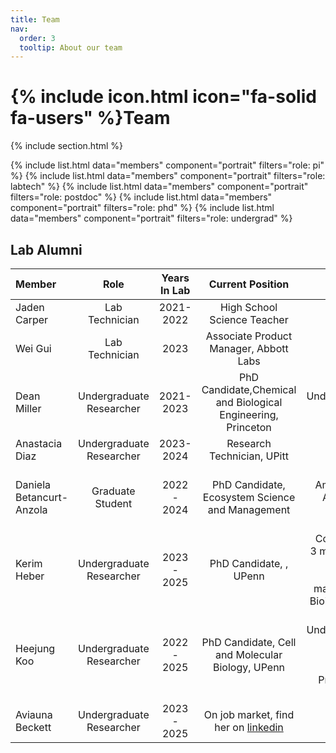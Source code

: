 ```yaml
---
title: Team
nav:
  order: 3
  tooltip: About our team
---
```


# {% include icon.html icon="fa-solid fa-users" %}Team

{% include section.html %}


{% include list.html data="members" component="portrait" filters="role: pi" %}
{% include list.html data="members" component="portrait" filters="role: labtech" %}
{% include list.html data="members" component="portrait" filters="role: postdoc" %}
{% include list.html data="members" component="portrait" filters="role: phd" %}
{% include list.html data="members" component="portrait" filters="role: undergrad" %}



## Lab Alumni

| Member           | Role                         | Years In Lab                 | Current Position                        | Accolades             |
| :----            | :----:                       |  :----:                      | :----:                                  |  ----:                |
| Jaden Carper     |  Lab Technician              |  2021-2022                   | High School Science Teacher             |                       |
| Wei Gui          |  Lab Technician              |  2023                        |  Associate Product Manager, Abbott Labs | |
| Dean Miller      |   Undergraduate Researcher   |  2021-2023                   | PhD Candidate,Chemical and Biological Engineering, Princeton                  | Summer Undergraduate Research Fellowship |
| Anastacia Diaz   | Undergraduate Researcher     |   2023-2024                  | Research Technician, UPitt              |         |
| Daniela Betancurt-Anzola | Graduate Student     | 2022 - 2024                  | PhD Candidate, Ecosystem Science and Management  | NMDC Ambassador, ASM Future Leaders PRogram |
| Kerim Heber      | Undergraduate Researcher      | 2023 - 2025                 | PhD Candidate, , UPenn  | Co-authored 3 manuscripts including a first author manuscript in Bioinformatics |
| Heejung Koo      | Undergraduate Researcher       | 2022 - 2025               | PhD Candidate, Cell and Molecular Biology, UPenn  | Summer Undergraduate Research Fellowship, ABRCMS Presentation Award |
| Aviauna Beckett  | Undergraduate Researcher     | 2023 - 2025                  | On job market, find her on [linkedin](https://www.linkedin.com/in/aviaunabeckett/) | |
